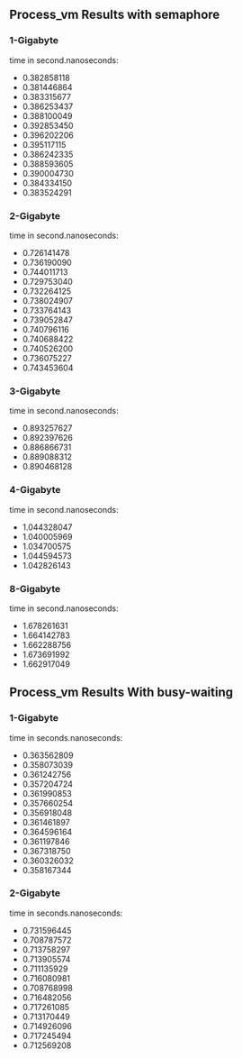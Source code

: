 ## Process_vm Results with semaphore

### 1-Gigabyte

time in second.nanoseconds:

- 0.382858118 
- 0.381446864
- 0.383315677
- 0.386253437
- 0.388100049
- 0.392853450
- 0.396202206
- 0.395117115
- 0.386242335
- 0.388593605
- 0.390004730
- 0.384334150
- 0.383524291



### 2-Gigabyte

time in second.nanoseconds:

- 0.726141478
- 0.736190090
- 0.744011713
- 0.729753040
- 0.732264125
- 0.738024907
- 0.733764143
- 0.739052847
- 0.740796116
- 0.740688422
- 0.740526200
- 0.736075227
- 0.743453604


### 3-Gigabyte

time in second.nanoseconds:

- 0.893257627
- 0.892397626
- 0.886866731
- 0.889088312
- 0.890468128


### 4-Gigabyte

time in second.nanoseconds:

- 1.044328047
- 1.040005969
- 1.034700575
- 1.044594573
- 1.042826143

### 8-Gigabyte

time in second.nanoseconds:

- 1.678261631
- 1.664142783
- 1.662288756
- 1.673691992
- 1.662917049


## Process_vm Results With busy-waiting


### 1-Gigabyte

time in seconds.nanoseconds:

- 0.363562809
- 0.358073039
- 0.361242756
- 0.357204724
- 0.361990853
- 0.357660254
- 0.356918048
- 0.361461897
- 0.364596164
- 0.361197846
- 0.367318750
- 0.360326032
- 0.358167344


### 2-Gigabyte

time in seconds.nanoseconds:

- 0.731596445
- 0.708787572
- 0.713758297
- 0.713905574
- 0.711135929
- 0.716080981
- 0.708768998
- 0.716482056
- 0.717261085
- 0.713170449
- 0.714926096
- 0.717245494
- 0.712569208